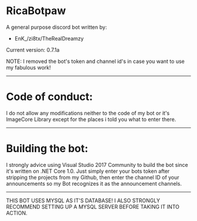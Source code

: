 # RicaBotpaw

A general purpose discord bot written by:
- EnK_/zi8tx/TheRealDreamzy

Current version: 0.7.1a

NOTE: I removed the bot's token and channel id's in case you want to use my fabulous work!

----------
# Code of conduct:

I do not allow any modifications neither to the code of my bot or it's ImageCore Library except for the places i told you what to enter there.

----------
# Building the bot:

I strongly advice using Visual Studio 2017 Community to build the bot since it's written on .NET Core 1.0.
Just simply enter your bots token after stripping the projects from my Github, then enter the channel ID of your announcements so my Bot recognizes it as the announcement channels.

---------
THIS BOT USES MYSQL AS IT'S DATABASE! I ALSO STRONGLY RECOMMEND SETTING UP A MYSQL SERVER BEFORE TAKING IT INTO ACTION.